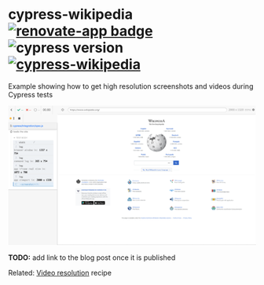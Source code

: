 # cypress-wikipedia [![renovate-app badge][renovate-badge]][renovate-app] ![cypress version](https://img.shields.io/badge/cypress-6.5.0-brightgreen) [![cypress-wikipedia](https://img.shields.io/endpoint?url=https://dashboard.cypress.io/badge/simple/j7giwe/main&style=flat&logo=cypress)](https://dashboard.cypress.io/projects/j7giwe/runs)

Example showing how to get high resolution screenshots and videos during Cypress tests

![Wiki image](./images/wiki.png)

**TODO:** add link to the blog post once it is published

Related: [Video resolution](https://github.com/cypress-io/cypress-example-recipes#fundamentals) recipe

[renovate-badge]: https://img.shields.io/badge/renovate-app-blue.svg
[renovate-app]: https://renovateapp.com/
